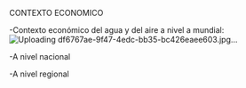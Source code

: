 CONTEXTO ECONOMICO

-Contexto económico del agua y del aire a nivel a mundial:
![Uploading df6767ae-9f47-4edc-bb35-bc426eaee603.jpg…]()


-A nivel nacional 

-A nivel regional
